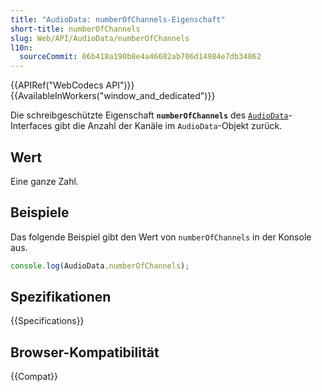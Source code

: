 ```yaml
---
title: "AudioData: numberOfChannels-Eigenschaft"
short-title: numberOfChannels
slug: Web/API/AudioData/numberOfChannels
l10n:
  sourceCommit: 06b418a190b8e4a46682ab706d14984e7db34862
---
```


{{APIRef("WebCodecs API")}}{{AvailableInWorkers("window_and_dedicated")}}

Die schreibgeschützte Eigenschaft **`numberOfChannels`** des [`AudioData`](/de/docs/Web/API/AudioData)-Interfaces gibt die Anzahl der Kanäle im `AudioData`-Objekt zurück.

## Wert

Eine ganze Zahl.

## Beispiele

Das folgende Beispiel gibt den Wert von `numberOfChannels` in der Konsole aus.

```js
console.log(AudioData.numberOfChannels);
```

## Spezifikationen

{{Specifications}}

## Browser-Kompatibilität

{{Compat}}

